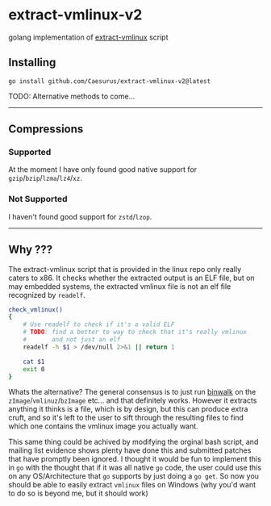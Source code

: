 # extract-vmlinux-v2
golang implementation of [extract-vmlinux](https://github.com/torvalds/linux/blob/master/scripts/extract-vmlinux) script

## Installing

```
go install github.com/Caesurus/extract-vmlinux-v2@latest
```

TODO: Alternative methods to come...

---
## Compressions

### Supported
At the moment I have only found good native support for `gzip`/`bzip`/`lzma`/`lz4`/`xz`.

### Not Supported
I haven't found good support for `zstd`/`lzop`.

---
## Why ???
The extract-vmlinux script that is provided in the linux repo only really caters to x86. It checks whether the extracted output is an ELF file, but on may embedded systems, the extracted vmlinux file is not an elf file recognized by `readelf`.
```bash
check_vmlinux()
{
	# Use readelf to check if it's a valid ELF
	# TODO: find a better to way to check that it's really vmlinux
	#       and not just an elf
	readelf -h $1 > /dev/null 2>&1 || return 1

	cat $1
	exit 0
}
```
Whats the alternative? The general consensus is to just run [binwalk](https://www.refirmlabs.com/binwalk/) on the `zImage`/`vmlinuz`/`bzImage` etc... and that definitely works. However it extracts anything it thinks is a file, which is by design, but this can produce extra cruft, and so it's left to the user to sift through the resulting files to find which one contains the vmlinux image you actually want.


This same thing could be achived by modifying the orginal bash script, and mailing list evidence shows plenty have done this and submitted patches that have promptly been ignored. I thought it would be fun to implement this in `go` with the thought that if it was all native `go` code, the user could use this on any OS/Architecture that `go` supports by just doing a `go get`. So now you should be able to easily extract `vmlinux` files on Windows (why you'd want to do so is beyond me, but it should work)

